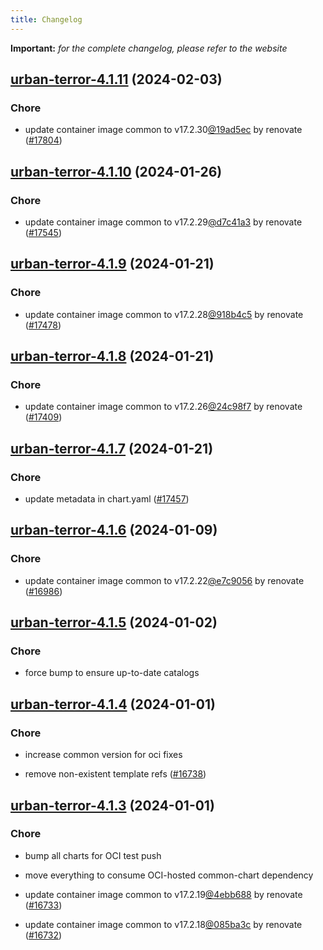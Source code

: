 ```yaml
---
title: Changelog
---
```


**Important:**
*for the complete changelog, please refer to the website*



## [urban-terror-4.1.11](https://github.com/truecharts/charts/compare/urban-terror-4.1.10...urban-terror-4.1.11) (2024-02-03)

### Chore



- update container image common to v17.2.30[@19ad5ec](https://github.com/19ad5ec) by renovate ([#17804](https://github.com/truecharts/charts/issues/17804))


## [urban-terror-4.1.10](https://github.com/truecharts/charts/compare/urban-terror-4.1.9...urban-terror-4.1.10) (2024-01-26)

### Chore



- update container image common to v17.2.29[@d7c41a3](https://github.com/d7c41a3) by renovate ([#17545](https://github.com/truecharts/charts/issues/17545))


## [urban-terror-4.1.9](https://github.com/truecharts/charts/compare/urban-terror-4.1.8...urban-terror-4.1.9) (2024-01-21)

### Chore



- update container image common to v17.2.28[@918b4c5](https://github.com/918b4c5) by renovate ([#17478](https://github.com/truecharts/charts/issues/17478))


## [urban-terror-4.1.8](https://github.com/truecharts/charts/compare/urban-terror-4.1.7...urban-terror-4.1.8) (2024-01-21)

### Chore



- update container image common to v17.2.26[@24c98f7](https://github.com/24c98f7) by renovate ([#17409](https://github.com/truecharts/charts/issues/17409))


## [urban-terror-4.1.7](https://github.com/truecharts/charts/compare/urban-terror-4.1.6...urban-terror-4.1.7) (2024-01-21)

### Chore



- update metadata in chart.yaml ([#17457](https://github.com/truecharts/charts/issues/17457))




## [urban-terror-4.1.6](https://github.com/truecharts/charts/compare/urban-terror-4.1.5...urban-terror-4.1.6) (2024-01-09)

### Chore



- update container image common to v17.2.22[@e7c9056](https://github.com/e7c9056) by renovate ([#16986](https://github.com/truecharts/charts/issues/16986))


## [urban-terror-4.1.5](https://github.com/truecharts/charts/compare/urban-terror-4.1.4...urban-terror-4.1.5) (2024-01-02)

### Chore



- force bump to ensure up-to-date catalogs


## [urban-terror-4.1.4](https://github.com/truecharts/charts/compare/urban-terror-4.1.3...urban-terror-4.1.4) (2024-01-01)

### Chore



- increase common version for oci fixes

- remove non-existent template refs ([#16738](https://github.com/truecharts/charts/issues/16738))


## [urban-terror-4.1.3](https://github.com/truecharts/charts/compare/urban-terror-4.1.0...urban-terror-4.1.3) (2024-01-01)

### Chore



- bump all charts for OCI test push

- move everything to consume OCI-hosted common-chart dependency

- update container image common to v17.2.19[@4ebb688](https://github.com/4ebb688) by renovate ([#16733](https://github.com/truecharts/charts/issues/16733))

- update container image common to v17.2.18[@085ba3c](https://github.com/085ba3c) by renovate ([#16732](https://github.com/truecharts/charts/issues/16732))

